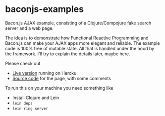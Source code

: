baconjs-examples
================

Bacon.js AJAX example, consisting of a Clojure/Compojure fake search server and a web page.

The idea is to demonstrate how Functional Reactive Programming and Bacon.js can make your AJAX apps more elegant and reliable. 
The example code is 100% free of mutable state. All that is handled under the hood by the framework. I'll try to explain the details later, maybe here.

Please check out

- [Live version](http://baconjs-examples.herokuapp.com) running on Heroku
- [Source code](https://github.com/raimohanska/baconjs-examples/blob/master/resources/public/index.html) for the page, with some comments

To run this on your machine you need something like

- Install Clojure and Lein
- `lein deps`
- `lein ring server`